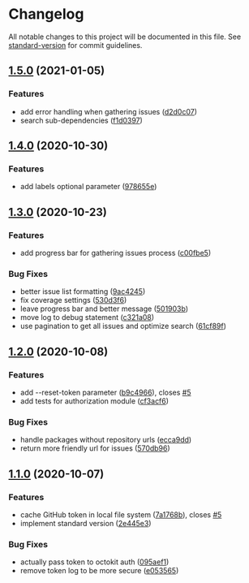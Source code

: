 # Changelog

All notable changes to this project will be documented in this file. See [standard-version](https://github.com/conventional-changelog/standard-version) for commit guidelines.

## [1.5.0](https://github.com/stdavis/good-samaritan/compare/v1.4.0...v1.5.0) (2021-01-05)

### Features

- add error handling when gathering issues ([d2d0c07](https://github.com/stdavis/good-samaritan/commit/d2d0c07442ac11f0ca92709e5cf4f27236cc608e))
- search sub-dependencies ([f1d0397](https://github.com/stdavis/good-samaritan/commit/f1d0397ec44057a5657804777b5d4651a1fffefd))

## [1.4.0](https://github.com/stdavis/good-samaritan/compare/v1.3.0...v1.4.0) (2020-10-30)

### Features

- add labels optional parameter ([978655e](https://github.com/stdavis/good-samaritan/commit/978655e36b6f09f3e7e9fdd23c891eb6a3b23bbc))

## [1.3.0](https://github.com/stdavis/good-samaritan/compare/v1.2.0...v1.3.0) (2020-10-23)

### Features

- add progress bar for gathering issues process ([c00fbe5](https://github.com/stdavis/good-samaritan/commit/c00fbe50554427d32078da21b188e15055cfd535))

### Bug Fixes

- better issue list formatting ([9ac4245](https://github.com/stdavis/good-samaritan/commit/9ac4245d107e23deb03e559ddb3e2b4e5646db76))
- fix coverage settings ([530d3f6](https://github.com/stdavis/good-samaritan/commit/530d3f6489d65077ed136ea48db79e8b1b6ad6d1))
- leave progress bar and better message ([501903b](https://github.com/stdavis/good-samaritan/commit/501903bfb55b9f16dbb12ebcf877497884e55852))
- move log to debug statement ([c321a08](https://github.com/stdavis/good-samaritan/commit/c321a082c50e134e55504e1c411c7b657c11c43b))
- use pagination to get all issues and optimize search ([61cf89f](https://github.com/stdavis/good-samaritan/commit/61cf89fa7c52fd0c2e2f0800f2499030dea24772))

## [1.2.0](https://github.com/stdavis/good-samaritan/compare/v1.1.0...v1.2.0) (2020-10-08)

### Features

- add --reset-token parameter ([b9c4966](https://github.com/stdavis/good-samaritan/commit/b9c496607e996b957544b392651c7fdde09cfc0d)), closes [#5](https://github.com/stdavis/good-samaritan/issues/5)
- add tests for authorization module ([cf3acf6](https://github.com/stdavis/good-samaritan/commit/cf3acf628d2fc19267d23c66056324beebe8c1b8))

### Bug Fixes

- handle packages without repository urls ([ecca9dd](https://github.com/stdavis/good-samaritan/commit/ecca9dd7c598457f2ad1ec75485c08fc438d6cd2))
- return more friendly url for issues ([570db96](https://github.com/stdavis/good-samaritan/commit/570db9620bce447bf447f0189d6e228f4aa938be))

## [1.1.0](https://github.com/stdavis/good-samaritan/compare/v1.0.0...v1.1.0) (2020-10-07)

### Features

- cache GitHub token in local file system ([7a1768b](https://github.com/stdavis/good-samaritan/commit/7a1768b4568396697aabcece659c6344febac68b)), closes [#5](https://github.com/stdavis/good-samaritan/issues/5)
- implement standard version ([2e445e3](https://github.com/stdavis/good-samaritan/commit/2e445e3d4ec0e8738eb4c087f1f3e11274551ffb))

### Bug Fixes

- actually pass token to octokit auth ([095aef1](https://github.com/stdavis/good-samaritan/commit/095aef15abcd1f843c64344fe34b0d09d6e19bde))
- remove token log to be more secure ([e053565](https://github.com/stdavis/good-samaritan/commit/e053565c97a8b3d35835c735b38a88bc925f6041))

